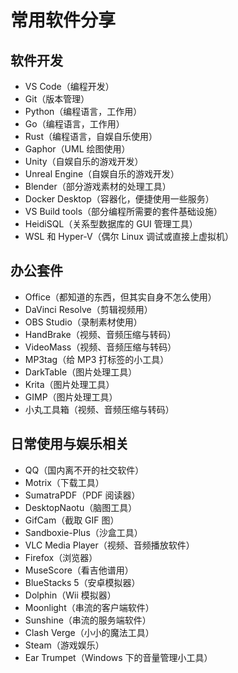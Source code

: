 # 常用软件分享

## 软件开发

- VS Code（编程开发）
- Git（版本管理）
- Python（编程语言，工作用）
- Go（编程语言，工作用）
- Rust（编程语言，自娱自乐使用）
- Gaphor（UML 绘图使用）
- Unity（自娱自乐的游戏开发）
- Unreal Engine（自娱自乐的游戏开发）
- Blender（部分游戏素材的处理工具）
- Docker Desktop（容器化，便捷使用一些服务）
- VS Build tools（部分编程所需要的套件基础设施）
- HeidiSQL（关系型数据库的 GUI 管理工具）
- WSL 和 Hyper-V（偶尔 Linux 调试或直接上虚拟机）

## 办公套件

- Office（都知道的东西，但其实自身不怎么使用）
- DaVinci Resolve（剪辑视频用）
- OBS Studio（录制素材使用）
- HandBrake（视频、音频压缩与转码）
- VideoMass（视频、音频压缩与转码）
- MP3tag（给 MP3 打标签的小工具）
- DarkTable（图片处理工具）
- Krita（图片处理工具）
- GIMP（图片处理工具）
- 小丸工具箱（视频、音频压缩与转码）

## 日常使用与娱乐相关

- QQ（国内离不开的社交软件）
- Motrix（下载工具）
- SumatraPDF（PDF 阅读器）
- DesktopNaotu（脑图工具）
- GifCam（截取 GIF 图）
- Sandboxie-Plus（沙盒工具）
- VLC Media Player（视频、音频播放软件）
- Firefox（浏览器）
- MuseScore（看吉他谱用）
- BlueStacks 5（安卓模拟器）
- Dolphin（Wii 模拟器）
- Moonlight（串流的客户端软件）
- Sunshine（串流的服务端软件）
- Clash Verge（小小的魔法工具）
- Steam（游戏娱乐）
- Ear Trumpet（Windows 下的音量管理小工具）
